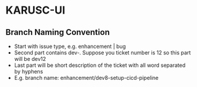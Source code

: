# KARUSC-UI
## Branch Naming Convention
- Start with issue type, e.g. enhancement | bug
- Second part contains dev-<ticket-number>. Suppose you ticket number is 12 so this part will be dev12
- Last part will be short description of the ticket with all word separated by hyphens
- E.g. branch name: enhancement/dev8-setup-cicd-pipeline